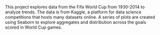 This project explores data from the Fifa World Cup from 1930-2014 to analyze trends. The data is from Kaggle, a platform for data science competitions that hosts many datasets online. A series of plots are created using Seaborn to explore aggregates and distribution across the goals scored in World Cup games.
